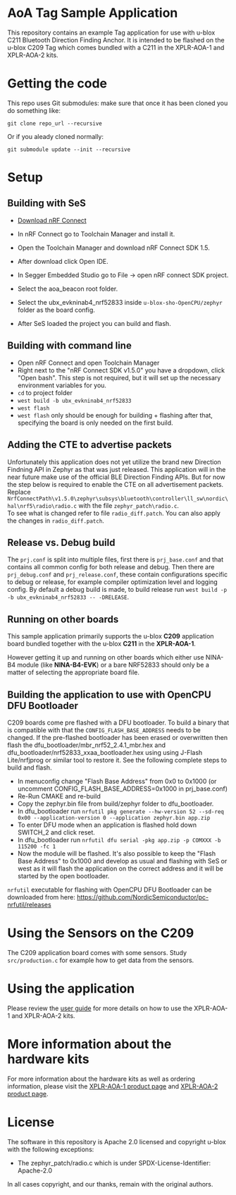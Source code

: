 # AoA Tag Sample Application
This repository contains an example Tag application for use with u-blox C211 Bluetooth Direction Finding Anchor. It is intended to be flashed on the u-blox C209 Tag which comes bundled with a C211 in the XPLR-AOA-1 and XPLR-AOA-2 kits. 

# Getting the code
This repo uses Git submodules: make sure that once it has been cloned you do something like:

`git clone repo_url --recursive`

Or if you aleady cloned normally:

`git submodule update --init --recursive`

# Setup
## Building with SeS
- [Download nRF Connect](https://developer.nordicsemi.com/nRF_Connect_SDK/doc/1.5.1/nrf/gs_assistant.html#gs-assistant)
- In nRF Connect go to Toolchain Manager and install it.
- Open the Toolchain Manager and download nRF Connect SDK 1.5.
- After download click Open IDE.
- In Segger Embedded Studio go to File -> open nRF connect SDK project.
- Select the aoa_beacon root folder.
- Select the ubx_evkninab4_nrf52833 inside `u-blox-sho-OpenCPU/zephyr` folder as the board config.

- After SeS loaded the project you can build and flash.


## Building with command line
- Open nRF Connect and open Toolchain Manager
- Right next to the "nRF Connect SDK v1.5.0" you have a dropdown, click "Open bash". This step is not required, but it will set up the necessary environment variables for you.
- `cd` to project folder
- `west build -b ubx_evkninab4_nrf52833`
- `west flash` 
- `west flash` only should be enough for building + flashing after that, specifying the board is only needed on the first build. 

## Adding the CTE to advertise packets
Unfortunately this application does not yet utilize the brand new Direction Findning API in Zephyr as that was just released. This application will in the near future make use of the official BLE Direction Finding APIs. But for now the step below is required to enable the CTE on all advertisement packets.
Replace `NrfConnectPath\v1.5.0\zephyr\subsys\bluetooth\controller\ll_sw\nordic\hal\nrf5\radio\radio.c` with the file `zephyr_patch\radio.c`.  
To see what is changed refer to file `radio_diff.patch`. You can also apply the changes in `radio_diff.patch`.

## Release vs. Debug build
The `prj.conf` is split into multiple files, first there is `prj_base.conf` and that contains all common config for both release and debug.
Then there are `prj_debug.conf` and `prj_release.conf`, these contain configurations specific to debug or release, for example compiler optimization level and logging config. By default a debug build is made, to build release run `west build -p -b ubx_evkninab4_nrf52833 -- -DRELEASE`.

## Running on other boards
This sample application primarily supports the u-blox **C209** application board bundled together with the u-blox **C211** in the **XPLR-AOA-1**. 

However getting it up and running on other boards which either use NINA-B4 module (like **NINA-B4-EVK**) or a bare NRF52833 should only be a matter of selecting the appropriate board file.

## Building the application to use with OpenCPU DFU Bootloader
C209 boards come pre flashed with a DFU bootloader. To build a binary that is compatible with that the `CONFIG_FLASH_BASE_ADDRESS` needs to be changed. If the pre-flashed bootloader has been erased or overwritten then flash the dfu_bootloader/mbr_nrf52_2.4.1_mbr.hex and dfu_bootloader/nrf52833_xxaa_bootloader.hex using using J-Flash Lite/nrfjprog or similar tool to restore it. See the following complete steps to build and flash.
- In menuconfig change "Flash Base Address" from 0x0 to 0x1000 (or uncomment CONFIG_FLASH_BASE_ADDRESS=0x1000 in prj_base.conf)
- Re-Run CMAKE and re-build
- Copy the zephyr.bin file from build/zephyr folder to dfu_bootloader.
- In dfu_bootloader run `nrfutil pkg generate --hw-version 52 --sd-req 0x00 --application-version 0 --application zephyr.bin app.zip`
- To enter DFU mode when an application is flashed hold down SWITCH_2 and click reset.
- In dfu_bootloader run `nrfutil dfu serial -pkg app.zip -p COMXXX -b 115200 -fc 1`
- Now the module will be flashed. It's also possible to keep the "Flash Base Address" to 0x1000 and develop as usual and flashing with SeS or west as it will flash the application on the correct address and it will be started by the open bootloader.

`nrfutil` executable for flashing with OpenCPU DFU Bootloader can be downloaded from here: https://github.com/NordicSemiconductor/pc-nrfutil/releases 

# Using the Sensors on the C209
The C209 application board comes with some sensors. Study `src/production.c` for example how to get data from the sensors.

# Using the application
Please review the [user guide](https://www.u-blox.com/en/docs/UBX-21004616) for more details on how to use the XPLR-AOA-1 and XPLR-AOA-2 kits. 

# More information about the hardware kits
For more information about the hardware kits as well as ordering information, please visit the [XPLR-AOA-1 product page](https://www.u-blox.com/en/product/xplr-aoa-1-kit) and [XPLR-AOA-2 product page](https://www.u-blox.com/en/product/xplr-aoa-2-kit).

# License
The software in this repository is Apache 2.0 licensed and copyright u-blox with the following exceptions:
- The zephyr_patch/radio.c which is under SPDX-License-Identifier: Apache-2.0

In all cases copyright, and our thanks, remain with the original authors.
